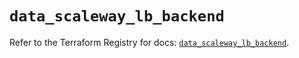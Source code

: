 # `data_scaleway_lb_backend`

Refer to the Terraform Registry for docs: [`data_scaleway_lb_backend`](https://registry.terraform.io/providers/scaleway/scaleway/2.57.0/docs/data-sources/lb_backend).

